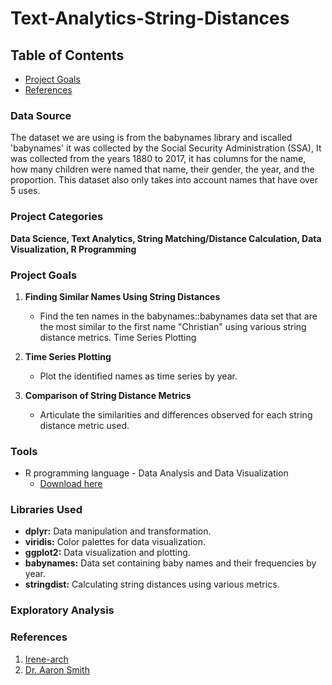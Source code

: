 # Text-Analytics-String-Distances

## Table of Contents

- [Project Goals](#project-goals)
- [References](#references)


### Data Source
The dataset we are using is from the babynames library and iscalled 'babynames' it was collected by the Social Security Administration (SSA), It was collected from the years 1880 to 2017, it has columns for the name, how many children were named that name, their gender, the year, and the proportion. This dataset also only takes into account names that have over 5 uses.

### Project Categories

**Data Science, Text Analytics, String Matching/Distance Calculation, Data Visualization, R Programming**

### Project Goals

1. **Finding Similar Names Using String Distances**
   - Find the ten names in the babynames::babynames data set that are the most similar to the first name "Christian" using various string distance metrics.
Time Series Plotting

2. **Time Series Plotting**
   - Plot the identified names as time series by year.

3. **Comparison of String Distance Metrics**
   - Articulate the similarities and differences observed for each string distance metric used.

### Tools
- R programming language - Data Analysis and Data Visualization
  - [Download here](https://posit.co/download/rstudio-desktop/)
 
### Libraries Used

- **dplyr:** Data manipulation and transformation.
- **viridis:** Color palettes for data visualization.
- **ggplot2:** Data visualization and plotting.
- **babynames:** Data set containing baby names and their frequencies by year.
- **stringdist:** Calculating string distances using various metrics.

### Exploratory Analysis





### References
1. [Irene-arch](https://github.com/Irene-arch/Documenting_Example/blob/main/README.md)
2. [Dr. Aaron Smith](https://www.statistics.ninja/home)

